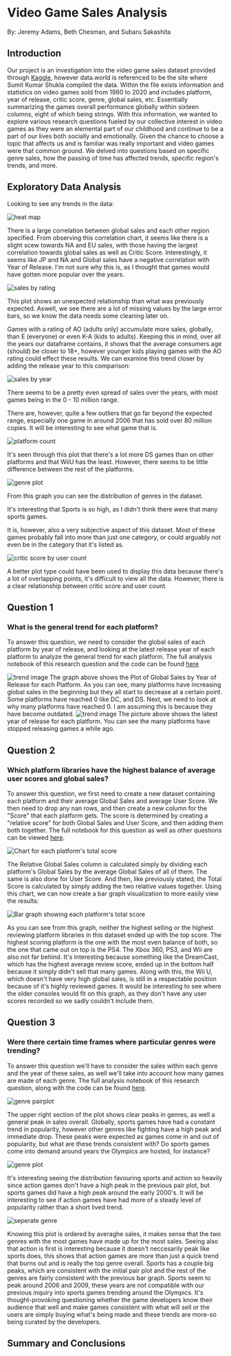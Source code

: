 # Video Game Sales Analysis
By: Jeremy Adams, Beth Chesman, and Subaru Sakashita
## Introduction
Our project is an investigation into the video game sales dataset provided through [Kaggle](https://www.kaggle.com/datasets/rishidamarla/video-game-sales), however data.world is referenced to be the site where Sumit Kumar Shukla compiled the data. Within the file exists information and statistics on video games sold from 1980 to 2020 and includes platform, year of release, critic score, genre, global sales, etc. Essentially summarizing the games overall performance globally within sixteen columns, eight of which being strings. With this information, we wanted to explore various research questions fueled by our collective interest in video games as they were an elemental part of our childhood and continue to be a part of our lives both socially and emotionally. Given the chance to choose a topic that affects us and is familiar was really important and video games were that common ground. We delved into questions based on specific genre sales, how the passing of time has affected trends, specific region's trends, and more.

## Exploratory Data Analysis

Looking to see any trends in the data:

![heat map](images/heatmap.png)

There is a large correlation between global sales and each other region specified. From observing this correlation chart, it seems like there is a slight scew towards NA and EU sales, with those having the largest correlation towards global sales as well as Critic Score. Interestingly, it seems like JP and NA and Global sales have a negative correlation with Year of Release. I'm not sure why this is, as I thought that games would have gotten more popular over the years.


![sales by rating](images/salesxrating.png)

This plot shows an unexpected relationship than what was previously expected. Aswell, we see there are a lot of missing values by the large error bars, so we know the data needs some cleaning later on. 

Games with a rating of AO (adults only) accumulate more sales, globally, than E (everyone) or even K-A (kids to adults). Keeping this in mind, over all the years our dataframe contains, it shows that the average consumers age (should) be closer to 18+, however younger kids playing games with the AO rating could effect these results. We can examine this trend closer by adding the release year to this comparison:

![sales by year](images/salesxyear.png)

There seems to be a pretty even spread of sales over the years, with most games being in the 0 - 10 million range.

There are, however, quite a few outliers that go far beyond the expected range, especially one game in around 2006 that has sold over 80 million copies. It will be interesting to see what game that is.

![platform count](images/platform.png)

It's seen through this plot that there's a lot more DS games than on other platforms and that WiiU has the least. However, there seems to be little difference between the rest of the platforms.

![genre plot](images/genre.png)

From this graph you can see the distribution of genres in the dataset.

It's interesting that Sports is so high, as I didn't think there were that many sports games.

It is, however, also a very subjective aspect of this dataset. Most of these games probably fall into more than just one category, or could arguably not even be in the category that it's listed as.

![critic score by user count](images/criticxuser.png)

A better plot type could have been used to display this data because there's a lot of overlapping points, it's difficult to view all the data. However, there is a clear relationship between critic score and user count.

## Question 1
### What is the general trend for each platform? ###
To answer this question, we need to consider the global sales of each platform by year of release, and looking at the latest release year of each platform to analyze the general trend for each platform. The full analysis notebook of this research question and the code can be found [here](https://github.com/ubco-W2022T1-cosc301/project-group22/blob/main/notebooks/analysis1.ipynb)

![trend image](images/q1image1.png)
The graph above shows the Plot of Global Sales by Year of Release for each Platform. As you can see, many platforms have increasing global sales in the beginning but they all start to decrease at a certain point. Some platforms have reached 0 like DC, and DS. 
Next, we need to look at why many platforms have reached 0. I am assuming this is because they have become outdated. 
![trend image](images/q1image2.png)
The picture above shows the latest year of release for each platform. You can see the many platforms have stopped releasing games a while ago. 


## Question 2
### Which platform libraries have the highest balance of average user scores and global sales? ###

To answer this question, we first need to create a new dataset containing each platform and their average Global Sales and average User Score.
We then need to drop any nan rows, and then create a new column for the "Score" that each platform gets. The score is determined by creating
a "relative score" for both Global Sales and User Score, and then adding them both together. The full notebook for this question as well as other questions
can be viewed [here](https://github.com/ubco-W2022T1-cosc301/project-group22/blob/main/notebooks/analysis2.ipynb).

![Chart for each platform's total score](images/totalscorechart.png)

The Relative Global Sales column is calculated simply by dividing each platform's Global Sales by the average Global Sales of all of them. The
same is also done for User Score. And then, like previously stated, the Total Score is calculated by simply adding the two relative values together.
Using this chart, we can now create a bar graph visualization to more easily view the results:

![Bar graph showing each platform's total score](images/totalscoregraph.png)

As you can see from this graph, neither the highest selling or the highest reviewing platform libraries in this dataset ended up with the top score. The highest scoring platform is the one with the most even balance of both, so the one that came out on top is the PS4. The Xbox 360, PS3, and Wii are also not far behind. It's interesting because something like the DreamCast, which has the highest average review score, ended up in the bottom half because it simply didn't sell that many games. Along with this, the Wii U, which doesn't have very high global sales, is still in a respectable position because of it's highly reviewed games. It would be interesting to see where the older consoles would fit on this graph, as they don't have any user scores recorded so we sadly couldn't include them.

## Question 3
### Were there certain time frames where particular genres were trending? ### 

To answer this question we'll have to consider the sales within each genre and the year of these sales, as well we'll take into account how many games are made of each genre. The full analysis notebook of this research question, along with the code can be found [here](https://github.com/ubco-W2022T1-cosc301/project-group22/blob/main/notebooks/analysis3.ipynb).

![genre pairplot](images/genrespair.png)

The upper right section of the plot shows clear peaks in genres, as well a general peak in sales overall. Globally, sports games have had a constant trend in popularity, however other genres like fighting have a high peak and immediate drop. These peaks were expected as games come in and out of popularity, but what are these trends consistent with? Do sports games come into demand around years the Olympics are hosted, for instance?

![genre plot](images/genre.png)

It's interesting seeing the distribution favouring sports and action so heavily since action games don't have a high peak in the previous pair plot, but sports games did have a high peak around the early 2000's. It will be interesting to see if action games have had more of a steady level of popularity rather than a short lived trend.

![seperate genre](images/sepgenre.png)

Knowing this plot is ordered by averaghe sales, it makes sense that the two genres with the most games have made up for the most sales. Seeing also that action is first is interesting because it doesn't neccesarily peak like sports does, this shows that action games are more than just a quick trend that burns out and is really the top genre overall. Sports has a couple big peaks, which are consistent with the initial pair plot and the rest of the genres are fairly consistent with the previous bar graph. Sports seem to peak around 2006 and 2009, these years are not compatible with our previous inquiry into sports games trending around the Olympics. It's thought-provoking questioning whether the game developers know their audience that well and make games consistent with what will sell or the users are simply buying what's being made and these trends are more-so being curated by the developers.

## Summary and Conclusions


